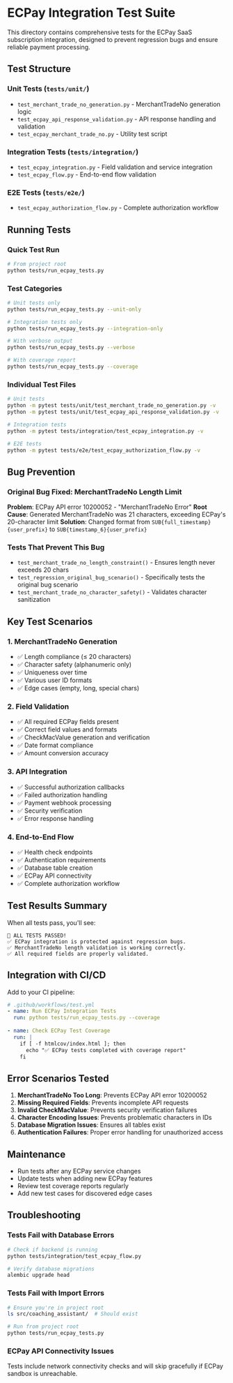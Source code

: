 # ECPay Integration Test Suite

This directory contains comprehensive tests for the ECPay SaaS subscription integration, designed to prevent regression bugs and ensure reliable payment processing.

## Test Structure

### Unit Tests (`tests/unit/`)
- `test_merchant_trade_no_generation.py` - MerchantTradeNo generation logic
- `test_ecpay_api_response_validation.py` - API response handling and validation
- `test_ecpay_merchant_trade_no.py` - Utility test script

### Integration Tests (`tests/integration/`)
- `test_ecpay_integration.py` - Field validation and service integration
- `test_ecpay_flow.py` - End-to-end flow validation

### E2E Tests (`tests/e2e/`)
- `test_ecpay_authorization_flow.py` - Complete authorization workflow

## Running Tests

### Quick Test Run
```bash
# From project root
python tests/run_ecpay_tests.py
```

### Test Categories
```bash
# Unit tests only
python tests/run_ecpay_tests.py --unit-only

# Integration tests only  
python tests/run_ecpay_tests.py --integration-only

# With verbose output
python tests/run_ecpay_tests.py --verbose

# With coverage report
python tests/run_ecpay_tests.py --coverage
```

### Individual Test Files
```bash
# Unit tests
python -m pytest tests/unit/test_merchant_trade_no_generation.py -v
python -m pytest tests/unit/test_ecpay_api_response_validation.py -v

# Integration tests
python -m pytest tests/integration/test_ecpay_integration.py -v

# E2E tests
python -m pytest tests/e2e/test_ecpay_authorization_flow.py -v
```

## Bug Prevention

### Original Bug Fixed: MerchantTradeNo Length Limit
**Problem**: ECPay API error 10200052 - "MerchantTradeNo Error"
**Root Cause**: Generated MerchantTradeNo was 21 characters, exceeding ECPay's 20-character limit
**Solution**: Changed format from `SUB{full_timestamp}{user_prefix}` to `SUB{timestamp_6}{user_prefix}`

### Tests That Prevent This Bug
- `test_merchant_trade_no_length_constraint()` - Ensures length never exceeds 20 chars
- `test_regression_original_bug_scenario()` - Specifically tests the original bug scenario
- `test_merchant_trade_no_character_safety()` - Validates character sanitization

## Key Test Scenarios

### 1. MerchantTradeNo Generation
- ✅ Length compliance (≤ 20 characters)
- ✅ Character safety (alphanumeric only)
- ✅ Uniqueness over time
- ✅ Various user ID formats
- ✅ Edge cases (empty, long, special chars)

### 2. Field Validation
- ✅ All required ECPay fields present
- ✅ Correct field values and formats
- ✅ CheckMacValue generation and verification
- ✅ Date format compliance
- ✅ Amount conversion accuracy

### 3. API Integration
- ✅ Successful authorization callbacks
- ✅ Failed authorization handling
- ✅ Payment webhook processing
- ✅ Security verification
- ✅ Error response handling

### 4. End-to-End Flow
- ✅ Health check endpoints
- ✅ Authentication requirements
- ✅ Database table creation
- ✅ ECPay API connectivity
- ✅ Complete authorization workflow

## Test Results Summary

When all tests pass, you'll see:
```
🎉 ALL TESTS PASSED!
✅ ECPay integration is protected against regression bugs.
✅ MerchantTradeNo length validation is working correctly.
✅ All required fields are properly validated.
```

## Integration with CI/CD

Add to your CI pipeline:
```yaml
# .github/workflows/test.yml
- name: Run ECPay Integration Tests
  run: python tests/run_ecpay_tests.py --coverage
  
- name: Check ECPay Test Coverage
  run: |
    if [ -f htmlcov/index.html ]; then
      echo "✅ ECPay tests completed with coverage report"
    fi
```

## Error Scenarios Tested

1. **MerchantTradeNo Too Long**: Prevents ECPay API error 10200052
2. **Missing Required Fields**: Prevents incomplete API requests
3. **Invalid CheckMacValue**: Prevents security verification failures
4. **Character Encoding Issues**: Prevents problematic characters in IDs
5. **Database Migration Issues**: Ensures all tables exist
6. **Authentication Failures**: Proper error handling for unauthorized access

## Maintenance

- Run tests after any ECPay service changes
- Update tests when adding new ECPay features
- Review test coverage reports regularly
- Add new test cases for discovered edge cases

## Troubleshooting

### Tests Fail with Database Errors
```bash
# Check if backend is running
python tests/integration/test_ecpay_flow.py

# Verify database migrations
alembic upgrade head
```

### Tests Fail with Import Errors
```bash
# Ensure you're in project root
ls src/coaching_assistant/  # Should exist

# Run from project root
python tests/run_ecpay_tests.py
```

### ECPay API Connectivity Issues
Tests include network connectivity checks and will skip gracefully if ECPay sandbox is unreachable.